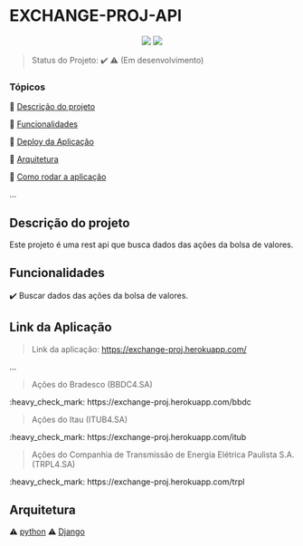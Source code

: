 <h1>EXCHANGE-PROJ-API</h1> 

<p align="center">
  <img src="https://img.shields.io/static/v1?label=Python&message=Django&color=blue&style=for-the-badge&logo=PYTHON"/>

   <img src="http://img.shields.io/static/v1?label=STATUS&message=EM%20DESENVOLVIMENTO&color=RED&style=for-the-badge"/>
</p>

> Status do Projeto: :heavy_check_mark: :warning: (Em desenvolvimento)

### Tópicos 

:small_blue_diamond: [Descrição do projeto](#descrição-do-projeto)

:small_blue_diamond: [Funcionalidades](#funcionalidades)

:small_blue_diamond: [Deploy da Aplicação](#deploy-da-aplicação-dash)

:small_blue_diamond: [Arquitetura](#arquitetura)

:small_blue_diamond: [Como rodar a aplicação](#como-rodar-a-aplicação-arrow_forward)

... 

## Descrição do projeto 

<p align="justify">
  Este projeto é uma rest api que busca dados das ações da bolsa de valores.
</p>

## Funcionalidades

:heavy_check_mark: Buscar dados das ações da bolsa de valores.


## Link da Aplicação

> Link da aplicação: https://exchange-proj.herokuapp.com/

... 
> Ações do Bradesco (BBDC4.SA)
<p>
:heavy_check_mark: https://exchange-proj.herokuapp.com/bbdc
</p>

> Ações do Itau (ITUB4.SA)
<p>
:heavy_check_mark: https://exchange-proj.herokuapp.com/itub
</p>

> Ações do Companhia de Transmissão de Energia Elétrica Paulista S.A. (TRPL4.SA)
<p>
:heavy_check_mark: https://exchange-proj.herokuapp.com/trpl
</p>

## Arquitetura

:warning: [python](https://www.python.org/)
:warning: [Django](https://www.djangoproject.com/)
